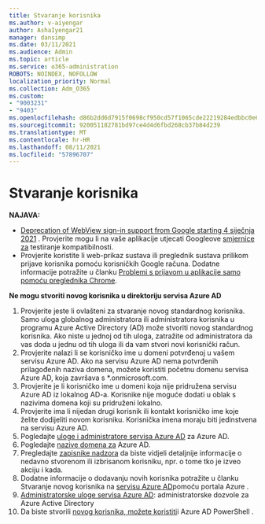 ```yaml
---
title: Stvaranje korisnika
ms.author: v-aiyengar
author: AshaIyengar21
manager: dansimp
ms.date: 03/11/2021
ms.audience: Admin
ms.topic: article
ms.service: o365-administration
ROBOTS: NOINDEX, NOFOLLOW
localization_priority: Normal
ms.collection: Adm_O365
ms.custom:
- "9003231"
- "9403"
ms.openlocfilehash: d86b2dd6d7915f0698cf950cd57f1065cde22219284edbbc0e64f3a5e69ff252
ms.sourcegitcommit: 920051182781bd97ce4d4d6fbd268cb37b84d239
ms.translationtype: MT
ms.contentlocale: hr-HR
ms.lasthandoff: 08/11/2021
ms.locfileid: "57896707"
---
```

# <a name="create-user"></a>Stvaranje korisnika

**NAJAVA:**

- [Deprecation of WebView sign-in support from Google starting 4 siječnja 2021](https://docs.microsoft.com/azure/active-directory/external-identities/google-federation#deprecation-of-webview-sign-in-support) . Provjerite mogu li na vaše aplikacije utjecati Googleove [smjernice za](https://go.microsoft.com/fwlink/?linkid=2157323) testiranje kompatibilnosti.
- Provjerite koristite li web-prikaz sustava ili preglednik sustava prilikom prijave korisnika pomoću korisničkih Google računa. Dodatne informacije potražite u članku [Problemi s prijavom u aplikacije samo pomoću preglednika Chrome](https://docs.microsoft.com/office365/troubleshoot/miscellaneous/chrome-behavior-affects-applications).

**Ne mogu stvoriti novog korisnika u direktoriju servisa Azure AD**

1. Provjerite jeste li ovlašteni za stvaranje novog standardnog korisnika. Samo uloga globalnog administratora ili administratora korisnika u programu Azure Active Directory (AD) može stvoriti novog standardnog korisnika. Ako niste u jednoj od tih uloga, zatražite od administratora da vas doda u jednu od tih uloga ili da vam stvori novi korisnički račun.
1. Provjerite nalazi li se korisničko ime u domeni potvrđenoj u vašem servisu Azure AD. Ako na servisu Azure AD nema potvrđenih prilagođenih naziva domena, možete koristiti početnu domenu servisa Azure AD, koja završava s *.onmicrosoft.com.
1. Provjerite je li korisničko ime u domeni koja nije pridružena servisu Azure AD iz lokalnog AD-a. Korisnike nije moguće dodati u oblak s nazivima domena koji su pridruženi lokalno.
1. Provjerite ima li nijedan drugi korisnik ili kontakt korisničko ime koje želite dodijeliti novom korisniku. Korisnička imena moraju biti jedinstvena na servisu Azure AD.
1. Pogledajte [uloge i administratore servisa Azure AD](https://portal.azure.com/#blade/Microsoft_AAD_IAM/ActiveDirectoryMenuBlade/RolesAndAdministrators) za Azure AD.
1. Pogledajte [nazive domena za](https://portal.azure.com/#blade/Microsoft_AAD_IAM/ActiveDirectoryMenuBlade/RolesAndAdministrators) Azure AD.
1. Pregledajte [zapisnike nadzora](https://portal.azure.com/#blade/Microsoft_AAD_IAM/ActiveDirectoryMenuBlade/RolesAndAdministrators) da biste vidjeli detaljnije informacije o nedavno stvorenom ili izbrisanom korisniku, npr. o tome tko je izveo akciju i kada.
1. Dodatne informacije o dodavanju novih korisnika potražite u članku Stvaranje novog korisnika na [servisu Azure AD](https://docs.microsoft.com/azure/active-directory/active-directory-users-create-azure-portal)pomoću portala Azure .
1. [Administratorske uloge servisa Azure AD](https://docs.microsoft.com/azure/active-directory/active-directory-assign-admin-roles): administratorske dozvole za Azure Active Directory
1. Da biste stvorili [novog korisnika, možete koristiti](https://docs.microsoft.com/powershell/module/azuread/new-azureaduser?view=azureadps-2.0)i Azure AD PowerShell .
